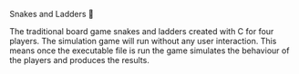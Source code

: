 ﻿Snakes and Ladders 🐍

 
The traditional board game snakes and ladders created with C for four players. The simulation game will run without any user interaction. This means once the executable file is run the game simulates the behaviour of the players and produces the results.

